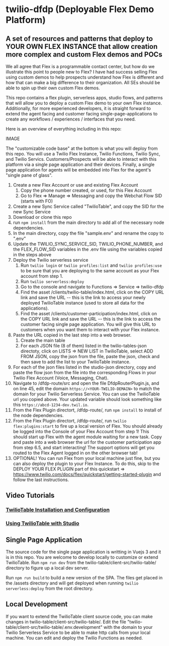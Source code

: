 # twilio-dfdp (Deployable Flex Demo Platform)

## A set of resources and patterns that deploy to YOUR OWN FLEX INSTANCE that allow creation more complex and custom Flex demos and POCs

We all agree that Flex is a programmable contact center, but how do we illustrate this point to people new to Flex? I have had success selling Flex using custom demos to help prospects understand how Flex is different and how that can make a big difference to their organization. All SEs should be able to spin up their own custom Flex demos.

This repo contains a flex plugin, serverless apps, studio flows, and patterns that will allow you to deploy a custom Flex demo to your own Flex instance. Additionally, for more experienced developers, it is straight forward to extend the agent facing and customer facing single-page-applications to create any workflows / experiences / interfaces that you need.

Here is an overview of everything including in this repo:

IMAGE

The "customizable code base" at the bottom is what you will deploy from this repo. You will use a Twilio Flex Instance, Twilio Functions, Twilio Sync, and Twilio Servics. Customers/Prospects will be able to interact with this platform via a single page application and their devices. Finally, a single page application for agents will be embedded into Flex for the agent's "single pane of glass".

1. Create a new Flex Account or use and existing Flex Account
    1. Copy the phone number created, or used, for this Flex Account
    2. Go to Flex => Manage => Messaging and copy the Webchat Flow SID (starts with FO)
2. Create a new Sync Service called "TwilioTable", and copy the SID for the new Sync Service
3. Download or clone this repo
4. run `npm install` from the main directory to add all of the necessary node dependencies. 
4. In the main directory, copy the file "sample.env" and rename the copy to ".env"
5. Update the TWILIO_SYNC_SERVICE_SID, TWILIO_PHONE_NUMBER, and the FLEX_FLOW_SID variables in the .env file using the variables copied in the steps above
6. Deploy the Twilio serverless service
    1. Run `twilio login` or `twilio profiles:list` and `twilio profiles:use` to be sure that you are deploying to the same account as your Flex account from step 1.
    2. Run `twilio serverless:deploy`
    3. Go to the console and navigate to Functions => Service => twilio-dfdp
    4. Find the asset /clients/twilio-table/index.html, click on the COPY URL link and save the URL -- this is the link to access your newly deployed TwilioTable instance (used to store all data for the applications).
    5. Find the asset /clients/customer-participation/index.html, click on the COPY URL link and save the URL -- this is the link to access the customer facing single page application. You will give this URL to customers when you want them to interact with your Flex instance.
7. Paste the URL copied in the last step into a web browser.
    1. Create the main table
    2. For each JSON file (8 of them) listed in the twilio-tables-json directoty, click on LISTS => NEW LIST in TwilioTable, select ADD FROM JSON, copy the json from the file, paste the json, check and then save to add the list to your TwilioTable instance.
8. For each of the json files listed in the studio-json directory, copy and paste the flow json from the file into the corresponding Flows in your Twilio Flex Account (Voice, Messaging, Chat).
9. Navigate to /dfdp-route/src and open the file DfdpRouterPlugin.js, and on line 45, edit the domain `https://<YOUR-TWILIO-DEMAIN>` to match the domain for your Twilio Serverless Service. You can use the TwilioTable url you copied above. Your updated variable should look something like this `https://abcd-1234-dev.twil.io`.
10. From the Flex Plugin directort, /dfdp-route/, run `npm install` to install of the node dependencies.
11. From the Flex Plugin directort, /dfdp-route/, run `twilio flex:plugins:start` to fire up a local version of Flex. You should already be logged into the Console of your Flex Account from step 1! This should start up Flex with the agent module waiting for a new task. Copy and paste into a web browser the url for the customer participation app from step 6.5, and start interacting! The support options will get you routed to the Flex Agent logged in on the other browser tab!
12. OPTIONAL! You can run Flex from your local machine just fine, but you can also deploy the plugin to your Flex Instance. To do this, skip to the DEPLOY YOUR FLEX PLUGIN part of this quickstart => https://www.twilio.com/docs/flex/quickstart/getting-started-plugin and follow the last instructions.


## Video Tutorials

### [TwilioTable Installation and Configuration](https://youtu.be/f8qunHlClZ4)

### [Using TwilioTable with Studio](https://www.youtube.com/watch?v=f-ZY194B2f4)


## Single Page Application

The source code for the single page application is writting in Vuejs 3 and it is in this repo. You are welcome to develop locally to customize or extend TwilioTable. Run `npm run dev` from the twilio-table/client-src/twilio-table/ directory to figure up a local dev server.

Run `npm run build` to build a new version of the SPA. The files get placed in the /assets directory and will get deployed when running `twilio serverless:deploy` from the root directory.



## Local Development

If you want to extend the TwilioTable client source code, you can make changes in twilio-table/client-src/twilio-table/. Edit the file "twilio-table/client-src/twilio-table/.env.development" with the domain to your Twilio Serverless Service to be able to make http calls from your local machine. You can edit and deploy the Twilio Functions as needed.
